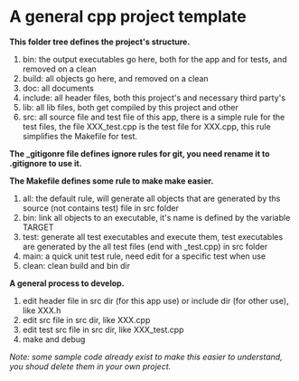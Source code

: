 # A general cpp project template

**This folder tree defines the project's structure.** 

1. bin: the output executables go here, both for the app and for tests, and removed on a clean
2. build: all objects go here, and removed on a clean
3. doc: all documents
4. include: all header files, both this project's and necessary third party's 
5. lib: all lib files, both get compiled by this project and other
6. src: all source file and test file of this app, there is a simple rule for the test files, the file XXX_test.cpp is the test file for XXX.cpp, this rule simplifies the Makefile for test.

**The _gitigonre file defines ignore rules for git, you need rename it to .gitignore to use it.**

**The Makefile defines some rule to make make easier.**

1. all: the default rule, will generate all objects that are generated by ths source (not contains test) file in src folder
2. bin: link all objects to an executable, it's name is defined by the variable TARGET
3. test: generate all test executables and execute them, test executables are generated by the all test files (end with _test.cpp) in src folder
4. main: a quick unit test rule, need edit for a specific test when use
5. clean: clean build and bin dir

**A general process to develop.**

1. edit header file in src dir (for this app use) or include dir (for other use), like XXX.h
2. edit src file in src dir, like XXX.cpp
3. edit test src file in src dir, like XXX_test.cpp
4. make and debug

*Note: some sample code already exist to make this easier to understand, you shoud delete them in your own project.*